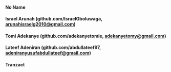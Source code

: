 #### No Name


#### Israel Arunah (github.com/IsraelGboluwaga, arunahisraelg2010@gmail.com)
#### Tomi Adekanye (github.com/adekanyetomie, adekanyetomy@gmail.com)
#### Lateef Adeniran (github.com/abdullateef97, adeniranyusufabdullateef@gmail.com)



#### Tranzact
